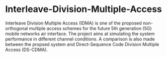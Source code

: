# Interleave-Division-Multiple-Access
 Interleave Division Multiple Access (IDMA) is one of the proposed non-orthogonal multiple access schemes for the future 5th generation (5G) mobile networks air interface. The project aims at simulating the system performance in different channel conditions. A comparison is also made between the propsed system and Direct-Sequence Code Division Multiple Access (DS-CDMA). 
